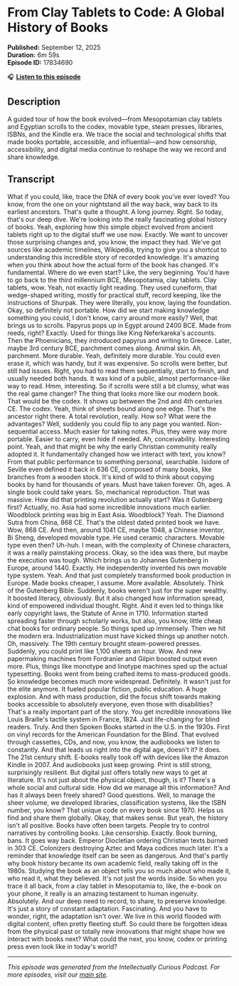 # From Clay Tablets to Code: A Global History of Books

**Published:** September 12, 2025  
**Duration:** 6m 59s  
**Episode ID:** 17834690

🎧 **[Listen to this episode](https://intellectuallycurious.buzzsprout.com/2529712/episodes/17834690-from-clay-tablets-to-code-a-global-history-of-books)**

## Description

A guided tour of how the book evolved—from Mesopotamian clay tablets and Egyptian scrolls to the codex, movable type, steam presses, libraries, ISBNs, and the Kindle era. We trace the social and technological shifts that made books portable, accessible, and influential—and how censorship, accessibility, and digital media continue to reshape the way we record and share knowledge.

## Transcript

What if you could, like, trace the DNA of every book you've ever loved? You know, from the one on your nightstand all the way back, way back to its earliest ancestors. That's quite a thought. A long journey. Right. So today, that's our deep dive. We're looking into the really fascinating global history of books. Yeah, exploring how this simple object evolved from ancient tablets right up to the digital stuff we use now. Exactly. We want to uncover those surprising changes and, you know, the impact they had. We've got sources like academic timelines, Wikipedia, trying to give you a shortcut to understanding this incredible story of recorded knowledge. It's amazing when you think about how the actual form of the book has changed. It's fundamental. Where do we even start? Like, the very beginning. You'd have to go back to the third millennium BCE, Mesopotamia, clay tablets. Clay tablets, wow. Yeah, not exactly light reading. They used cuneiform, that wedge-shaped writing, mostly for practical stuff, record keeping, like the instructions of Shurpak. They were literally, you know, laying the foundation. Okay, so definitely not portable. How did we start making knowledge something you could, I don't know, carry around more easily? Well, that brings us to scrolls. Papyrus pops up in Egypt around 2400 BCE. Made from reeds, right? Exactly. Used for things like King Neferkareka's accounts. Then the Phoenicians, they introduced papyrus and writing to Greece. Later, maybe 3rd century BCE, parchment comes along. Animal skin. Ah, parchment. More durable. Yeah, definitely more durable. You could even erase it, which was handy, but it was expensive. So scrolls were better, but still had issues. Right, you had to read them sequentially, start to finish, and usually needed both hands. It was kind of a public, almost performance-like way to read. Hmm, interesting. So if scrolls were still a bit clumsy, what was the real game changer? The thing that looks more like our modern book. That would be the codex. It shows up between the 2nd and 4th centuries CE. The codex. Yeah, think of sheets bound along one edge. That's the ancestor right there. A total revolution, really. How so? What were the advantages? Well, suddenly you could flip to any page you wanted. Non-sequential access. Much easier for taking notes. Plus, they were way more portable. Easier to carry, even hide if needed. Ah, conceivability. Interesting point. Yeah, and that might be why the early Christian community really adopted it. It fundamentally changed how we interact with text, you know? From that public performance to something personal, searchable. Isidore of Seville even defined it back in 636 CE, composed of many books, like branches from a wooden stock. It's kind of wild to think about copying books by hand for thousands of years. Must have taken forever. Oh, ages. A single book could take years. So, mechanical reproduction. That was massive. How did that printing revolution actually start? Was it Gutenberg first? Actually, no. Asia had some incredible innovations much earlier. Woodblock printing was big in East Asia. Woodblock? Yeah. The Diamond Sutra from China, 868 CE. That's the oldest dated printed book we have. Wow, 868 CE. And then, around 1041 CE, maybe 1048, a Chinese inventor, Bi Sheng, developed movable type. He used ceramic characters. Movable type even then? Uh-huh. I mean, with the complexity of Chinese characters, it was a really painstaking process. Okay, so the idea was there, but maybe the execution was tough. Which brings us to Johannes Gutenberg in Europe, around 1440. Exactly. He independently invented his own movable type system. Yeah. And that just completely transformed book production in Europe. Made books cheaper, I assume. More available. Absolutely. Think of the Gutenberg Bible. Suddenly, books weren't just for the super wealthy. It boosted literacy, obviously. But it also changed how information spread, kind of empowered individual thought. Right. And it even led to things like early copyright laws, the Statute of Anne in 1710. Information started spreading faster through scholarly works, but also, you know, little cheap chat books for ordinary people. So things sped up immensely. Then we hit the modern era. Industrialization must have kicked things up another notch. Oh, massively. The 19th century brought steam-powered presses. Suddenly, you could print like 1,100 sheets an hour. Wow. And new papermaking machines from Fordranier and Gilpin boosted output even more. Plus, things like monotype and linotype machines sped up the actual typesetting. Books went from being crafted items to mass-produced goods. So knowledge becomes much more widespread. Definitely. It wasn't just for the elite anymore. It fueled popular fiction, public education. A huge explosion. And with mass production, did the focus shift towards making books accessible to absolutely everyone, even those with disabilities? That's a really important part of the story. You get incredible innovations like Louis Braille's tactile system in France, 1824. Just life-changing for blind readers. Truly. And then Spoken Books started in the U.S. in the 1930s. First on vinyl records for the American Foundation for the Blind. That evolved through cassettes, CDs, and now, you know, the audiobooks we listen to constantly. And that leads us right into the digital age, doesn't it? It does. The 21st century shift. E-books really took off with devices like the Amazon Kindle in 2007. And audiobooks just keep growing. Print is still strong, surprisingly resilient. But digital just offers totally new ways to get at literature. It's not just about the physical object, though, is it? There's a whole social and cultural side. How did we manage all this information? And has it always been freely shared? Good questions. Well, to manage the sheer volume, we developed libraries, classification systems, like the ISBN number, you know? That unique code on every book since 1970. Helps us find and share them globally. Okay, that makes sense. But yeah, the history isn't all positive. Books have often been targets. People try to control narratives by controlling books. Like censorship. Exactly. Book burning, bans. It goes way back. Emperor Diocletian ordering Christian texts burned in 303 CE. Colonizers destroying Aztec and Maya codices much later. It's a reminder that knowledge itself can be seen as dangerous. And that's partly why book history became its own academic field, really taking off in the 1980s. Studying the book as an object tells you so much about who made it, who read it, what they believed. It's not just the words inside. So when you trace it all back, from a clay tablet in Mesopotamia to, like, the e-book on your phone, it really is an amazing testament to human ingenuity. Absolutely. And our deep need to record, to share, to preserve knowledge. It's just a story of constant adaptation. Fascinating. And you have to wonder, right, the adaptation isn't over. We live in this world flooded with digital content, often pretty fleeting stuff. So could there be forgotten ideas from the physical past or totally new innovations that might shape how we interact with books next? What could the next, you know, codex or printing press even look like in today's world?

---
*This episode was generated from the Intellectually Curious Podcast. For more episodes, visit our [main site](https://intellectuallycurious.buzzsprout.com).*
